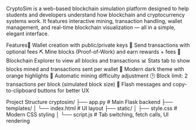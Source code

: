 CryptoSim is a web-based blockchain simulation platform designed to help students and developers understand how blockchain and cryptocurrency systems work. It features interactive mining, transaction handling,
wallet management, and real-time blockchain visualization — all in a simple, elegant interface.

Features💼 Wallet creation with public/private keys
💸 Send transactions with optional fees
⛏️ Mine blocks (Proof-of-Work) and earn rewards + fees
📜 Blockchain Explorer to view all blocks and transactions
📊 Stats tab to show blocks mined and transactions sent per wallet
🎨 Modern dark theme with orange highlights
🧠 Automatic mining difficulty adjustment
🕒 Block limit: 2 transactions per block (simulated block size)
🧾 Flash messages and copy-to-clipboard buttons for better UX

Project Structure
cryptosim/
├── app.py               # Main Flask backend
├── templates/
│   └── index.html       # UI layout
├── static/
│   ├── style.css        # Modern CSS styling
│   └── script.js        # Tab switching, fetch calls, UI rendering
